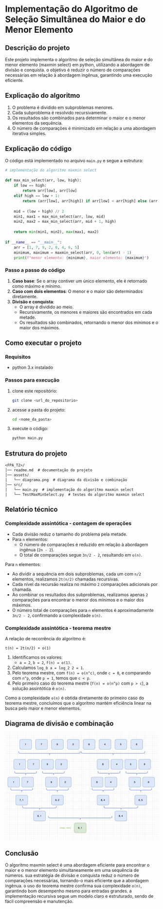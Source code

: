# Implementação do Algoritmo de Seleção Simultânea do Maior e do Menor Elemento

## Descrição do projeto

Este projeto implementa o algoritmo de seleção simultânea do maior e do menor elemento (maxmin select) em python, utilizando a abordagem de divisão e conquista. o objetivo é reduzir o número de comparações necessárias em relação à abordagem ingênua, garantindo uma execução eficiente.

## Explicação do algoritmo

1. O problema é dividido em subproblemas menores.
2. Cada subproblema é resolvido recursivamente.
3. Os resultados são combinados para determinar o maior e o menor elementos da sequência.
4. O número de comparações é minimizado em relação a uma abordagem iterativa simples.

## Explicação do código

O código está implementado no arquivo `main.py` e segue a estrutura:

```python
# implementação do algoritmo maxmin select

def max_min_select(arr, low, high):
    if low == high:
        return arr[low], arr[low]
    elif high == low + 1:
        return (arr[low], arr[high]) if arr[low] < arr[high] else (arr[high], arr[low])
    
    mid = (low + high) // 2
    min1, max1 = max_min_select(arr, low, mid)
    min2, max2 = max_min_select(arr, mid + 1, high)
    
    return min(min1, min2), max(max1, max2)

if __name__ == "__main__":
    arr = [1, 7, 9, 2, 8, 4, 6, 5]
    minimum, maximum = maxmin_select(arr, 0, len(arr) - 1)
    print(f"menor elemento: {minimum}, maior elemento: {maximum}")
```

### Passo a passo do código

1. **Caso base**: Se o array contiver um único elemento, ele é retornado como máximo e mínimo.
2. **Caso com dois elementos**: O menor e o maior são determinados diretamente.
3. **Divisão e conquista**:
   - O array é dividido ao meio.
   - Recursivamente, os menores e maiores são encontrados em cada metade.
   - Os resultados são combinados, retornando o menor dos mínimos e o maior dos máximos.

## Como executar o projeto

### Requisitos
- python 3.x instalado

### Passos para execução

1. clone este repositório:
   ```bash
   git clone <url_do_repositorio>
   ```
2. acesse a pasta do projeto:
   ```bash
   cd <nome_da_pasta>
   ```
3. execute o código:
   ```bash
   python main.py
   ```

## Estrutura do projeto

```
<FPA_T2>/
│── readme.md  # documentação do projeto
│── assets/
│   └── diagrama.png  # diagrama da divisão e combinação
│── src/
│   └── main.py  # implementação do algoritmo maxmin select
│   └── TestMaxMinSelect.py  # testes do algoritmo maxmin select
```

## Relatório técnico

### Complexidade assintótica - contagem de operações

- Cada divisão reduz o tamanho do problema pela metade.
- Para `n` elementos:
  - O número de comparações é reduzido em relação à abordagem ingênua (`2n - 2`).
  - O total de comparações segue `3n/2 - 2`, resultando em `o(n)`.
  
Para `n` elementos:
- Ao dividir a sequência em dois subproblemas, cada um com `n/2` elementos, realizamos `2t(n/2)` chamadas recursivas.
- Cada nível da recursão realiza no máximo `2` comparações adicionais por chamada.
- Ao combinar os resultados dos subproblemas, realizamos apenas `2` comparações para encontrar o menor dos mínimos e o maior dos máximos.
- O número total de comparações para `n` elementos é aproximadamente `3n/2 - 2`, confirmando a complexidade `o(n)`.

### Complexidade assintótica - teorema mestre

A relação de recorrência do algoritmo é:

```
t(n) = 2t(n/2) + o(1)
```

1. Identificamos os valores:
   - `a = 2`, `b = 2`, `f(n) = o(1)`.
2. Calculamos `log_b a = log_2 2 = 1`.
3. Pelo teorema mestre, com `f(n) = o(n^c)`, onde `c = 0`, e comparando com `n^p`, onde `p = 1`, temos que `c < p`.
4. Pelo primeiro caso do teorema mestre (`f(n) = o(n^p)` com `p > c`), a solução assintótica é `o(n)`.

Como a complexidade `o(n)` é obtida diretamente do primeiro caso do teorema mestre, concluímos que o algoritmo mantém eficiência linear na busca pelo maior e menor elementos.

## Diagrama de divisão e combinação

![Diagrama da divisão e combinação](assets/diagrama.png)

## Conclusão

O algoritmo maxmin select é uma abordagem eficiente para encontrar o maior e o menor elemento simultaneamente em uma sequência de números. sua estratégia de divisão e conquista reduz o número de comparações necessárias, tornando-o mais eficiente que a abordagem ingênua. o uso do teorema mestre confirma sua complexidade `o(n)`, garantindo bom desempenho mesmo para entradas grandes. a implementação recursiva segue um modelo claro e estruturado, sendo de fácil compreensão e manutenção.
